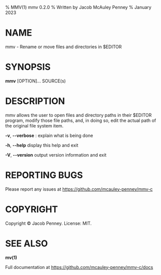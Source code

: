 % MMV(1) mmv 0.2.0
% Written by Jacob McAuley Penney
% January 2023


# NAME
mmv - Rename or move files and directories in $EDITOR


# SYNOPSIS
**mmv** [OPTION]... SOURCE(s)


# DESCRIPTION
mmv allows the user to open files and directory paths in their $EDITOR program, modify those file paths, and, in doing so, edit the actual path of the original file system item.


**-v**, **\--verbose**
: explain what is being done

**-h**, **\--help** display this help and exit

**-V**, **\--version** output version information and exit


# REPORTING BUGS
Please report any issues at <https://github.com/mcauley-penney/mmv-c>


# COPYRIGHT
Copyright © Jacob Penney. License: MIT.


# SEE ALSO
**mv(1)**

Full documentation at <https://github.com/mcauley-penney/mmv-c/docs>

